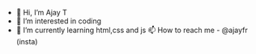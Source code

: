 - 👋 Hi, I’m Ajay T
- 👀 I’m interested in coding
- 🌱 I’m currently learning html,css and js
📫 How to reach me - @ajayfr (insta)


<!---
thatguyAjay/thatguyAjay is a ✨ special ✨ repository because its `README.md` (this file) appears on your GitHub profile.
You can click the Preview link to take a look at your changes.
--->
